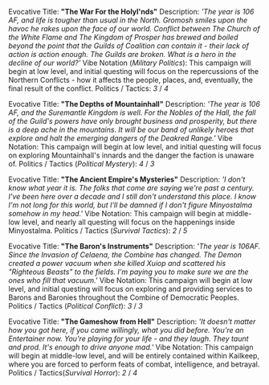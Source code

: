 Evocative Title: **"The War For the Holyl'nds"**
Description: *'The year is 106 AF, and life is tougher than usual in the North. Gromosh smiles upon the havoc he rakes upon the face of our world. Conflict between The Church of the White Flame and The Kingdom of Prosper has brewed and boiled beyond the point that the Guilds of Coalition can contain it - their lack of action is action enough. The Guilds are broken. What is a hero in the decline of our world?'*
Vibe Notation (*Military Politics*): This campaign will begin at low level, and initial questing will focus on the repercussions of the Northern Conflicts - how it affects the people, places, and, eventually, the final result of the conflict.
Politics / Tactics: *3* / *4*

Evocative Title: **"The Depths of Mountainhall"**
Description: *'The year is 106 AF, and the Suremantle Kingdom is well. For the Nobles of the Hall, the fall of the Guild's powers have only brought business and prosperity, but there is a deep ache in the mountains. It will be our band of unlikely heroes that explore and halt the emerging dangers of the Deakred Range.'*
Vibe Notation: This campaign will begin at low level, and initial questing will focus on exploring Mountainhall's innards and the danger the faction is unaware of.
Politics / Tactics (*Political Mystery*): *4* / *3*

Evocative Title: **"The Ancient Empire's Mysteries"**
Description: *'I don't know what year it is. The folks that come are saying we're past a century. I've been here over a decade and I still don't understand this place. I know I'm not long for this world, but I'll be damned if I don't figure Minyostalma somehow in my head.'*
Vibe Notation: This campaign will begin at middle-low level, and nearly all questing will focus on the happenings inside Minyostalma.
Politics / Tactics (*Survival Tactics*): *2* / *5*

Evocative Title: **"The Baron's Instruments"**
Description: *'The year is 106AF. Since the Invasion of Celaena, the Combine has changed. The Demon created a power vacuum when she killed Xuiop and scattered his "Righteous Beasts" to the fields. I'm paying you to make sure we are the ones who fill that vacuum.'*
Vibe Notation: This campaign will begin at low level, and initial questing will focus on exploring and providing services to Barons and Baronies throughout the Combine of Democratic Peoples.
Politics / Tactics (*Political Conflict*): *3* / *3*

Evocative Title: **"The Gameshow from Hell"**
Description: *'It doesn't matter how you got here, if you came willingly, what you did before. You're an Entertainer now. You're playing for your life - and they laugh. They taunt and prod. It's enough to drive anyone mad.'*
Vibe Notation: This campaign will begin at middle-low level, and will be entirely contained within Kailkeep, where you are forced to perform feats of combat, intelligence, and betrayal.
Politics / Tactics(*Survival Horror*): *2* / *4*